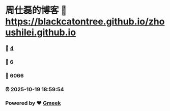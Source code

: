 # 周仕磊的博客 :link: https://blackcatontree.github.io/zhoushilei.github.io 
### :page_facing_up: [4](https://blackcatontree.github.io/zhoushilei.github.io/tag.html) 
### :speech_balloon: 6 
### :hibiscus: 6066 
### :alarm_clock: 2025-10-19 18:59:54 
### Powered by :heart: [Gmeek](https://github.com/Meekdai/Gmeek)
